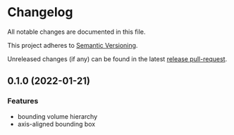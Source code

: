 # Changelog

All notable changes are documented in this file.

This project adheres to [Semantic Versioning].

Unreleased changes (if any) can be found in the latest [release pull-request].

[Semantic Versioning]: https://semver.org/spec/v2.0.0.html
[release pull-request]: https://github.com/jcornaz/bvh-arena/pulls?q=is%3Apr+is%3Aopen+label%3A%22autorelease%3A+pending%22


## 0.1.0 (2022-01-21)


### Features

* bounding volume hierarchy
* axis-aligned bounding box
